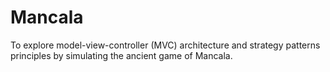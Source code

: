 # Mancala
To explore model-view-controller (MVC) architecture and strategy patterns principles by simulating the ancient game of Mancala.
